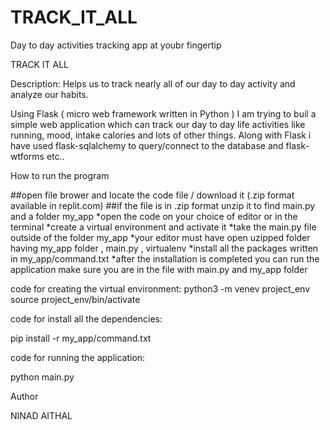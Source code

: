 # TRACK_IT_ALL
Day to day activities tracking app at youbr fingertip

TRACK IT ALL

Description:
Helps us to track nearly all of our day to day activity and analyze our habits.

Using Flask ( micro web framework written in Python ) I am trying to buil a simple web application which can track our day to day life activities like running, mood, intake calories and lots of other things.
Along with Flask i have used flask-sqlalchemy to query/connect to the database and flask-wtforms etc..

How to run the program


##open file brower and locate the code file / download it (.zip format available in replit.com)
##if the file is in .zip format unzip it to find main.py and a folder my_app 
*open the code on your choice of editor or in the terminal 
*create a virtual environment and activate it 
*take the main.py file outside of the folder my_app 
*your editor must have open uzipped folder having my_app folder , main.py , virtualenv
*install all the packages written in my_app/command.txt
*after the installation is completed you can run the application make sure you are in the file with main.py and my_app folder 



code for creating the virtual environment: 
python3 -m venev project_env
source project_env/bin/activate

code for install all the dependencies:

pip install -r my_app/command.txt

code for running the application:

python main.py


Author

NINAD AITHAL

